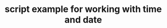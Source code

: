 ---
layout: article
title: script example for working with time and date
description: 
  - This template shows you how to work with time objects. Learn how to add, manipulate, compare, or format a date.
lang: en
weight: 50
isDraft: false
ref: Script_Working_with_Dates
category:
  - Script
  - Scripting
image: Script_Working_with_Dates_EN.png
download: Script_Working_with_Dates_EN.pbmx
overview_description:
overview_benefits:
overview_data_sources:
---